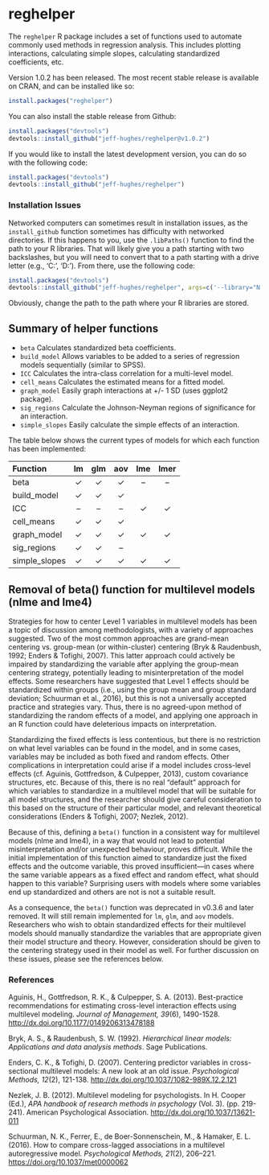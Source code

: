 <!-- README.md is generated from README.Rmd. Please edit that file -->

# reghelper

The `reghelper` R package includes a set of functions used to automate
commonly used methods in regression analysis. This includes plotting
interactions, calculating simple slopes, calculating standardized
coefficients, etc.

Version 1.0.2 has been released. The most recent stable release is
available on CRAN, and can be installed like so:

``` r
install.packages("reghelper")
```

You can also install the stable release from Github:

``` r
install.packages("devtools")
devtools::install_github("jeff-hughes/reghelper@v1.0.2")
```

If you would like to install the latest development version, you can do
so with the following code:

``` r
install.packages("devtools")
devtools::install_github("jeff-hughes/reghelper")
```

### Installation Issues

Networked computers can sometimes result in installation issues, as the
`install_github` function sometimes has difficulty with networked
directories. If this happens to you, use the `.libPaths()` function to
find the path to your R libraries. That will likely give you a path
starting with two backslashes, but you will need to convert that to a
path starting with a drive letter (e.g., ‘C:’, ‘D:’). From there, use
the following code:

``` r
install.packages("devtools")
devtools::install_github("jeff-hughes/reghelper", args=c('--library="N:/path/to/libraries/"'))
```

Obviously, change the path to the path where your R libraries are
stored.

## Summary of helper functions

-   `beta` Calculates standardized beta coefficients.
-   `build_model` Allows variables to be added to a series of regression
    models sequentially (similar to SPSS).
-   `ICC` Calculates the intra-class correlation for a multi-level
    model.
-   `cell_means` Calculates the estimated means for a fitted model.
-   `graph_model` Easily graph interactions at +/- 1 SD (uses ggplot2
    package).
-   `sig_regions` Calculate the Johnson-Neyman regions of significance
    for an interaction.
-   `simple_slopes` Easily calculate the simple effects of an
    interaction.

The table below shows the current types of models for which each
function has been implemented:

| Function       | lm  | glm | aov | lme | lmer |
|:---------------|:---:|:---:|:---:|:---:|:----:|
| beta           |  ✓  |  ✓  |  ✓  |  –  |  –   |
| build\_model   |  ✓  |  ✓  |  ✓  |     |      |
| ICC            |  –  |  –  |  –  |  ✓  |  ✓   |
| cell\_means    |  ✓  |  ✓  |  ✓  |     |      |
| graph\_model   |  ✓  |  ✓  |  ✓  |  ✓  |  ✓   |
| sig\_regions   |  ✓  |  ✓  |  –  |     |      |
| simple\_slopes |  ✓  |  ✓  |  ✓  |  ✓  |  ✓   |

## Removal of beta() function for multilevel models (nlme and lme4)

Strategies for how to center Level 1 variables in multilevel models has
been a topic of discussion among methodologists, with a variety of
approaches suggested. Two of the most common approaches are grand-mean
centering vs. group-mean (or within-cluster) centering (Bryk &
Raudenbush, 1992; Enders & Tofighi, 2007). This latter approach could
actively be impaired by standardizing the variable after applying the
group-mean centering strategy, potentially leading to misinterpretation
of the model effects. Some researchers have suggested that Level 1
effects should be standardized within groups (i.e., using the group mean
and group standard deviation; Schuurman et al., 2016), but this is not a
universally accepted practice and strategies vary. Thus, there is no
agreed-upon method of standardizing the random effects of a model, and
applying one approach in an R function could have deleterious impacts on
interpretation.

Standardizing the fixed effects is less contentious, but there is no
restriction on what level variables can be found in the model, and in
some cases, variables may be included as both fixed and random effects.
Other complications in interpretation could arise if a model includes
cross-level effects (cf. Aguinis, Gottfredson, & Culpepper, 2013),
custom covariance structures, etc. Because of this, there is no real
“default” approach for which variables to standardize in a multilevel
model that will be suitable for all model structures, and the researcher
should give careful consideration to this based on the structure of
their particular model, and relevant theoretical considerations (Enders
& Tofighi, 2007; Nezlek, 2012).

Because of this, defining a `beta()` function in a consistent way for
multilevel models (nlme and lme4), in a way that would not lead to
potential misinterpretation and/or unexpected behaviour, proves
difficult. While the initial implementation of this function aimed to
standardize just the fixed effects and the outcome variable, this proved
insufficient—in cases where the same variable appears as a fixed effect
and random effect, what should happen to this variable? Surprising users
with models where some variables end up standardized and others are not
is not a suitable result.

As a consequence, the `beta()` function was deprecated in v0.3.6 and
later removed. It will still remain implemented for `lm`, `glm`, and
`aov` models. Researchers who wish to obtain standardized effects for
their multilevel models should manually standardize the variables that
are appropriate given their model structure and theory. However,
consideration should be given to the centering strategy used in their
model as well. For further discussion on these issues, please see the
references below.

### References

Aguinis, H., Gottfredson, R. K., & Culpepper, S. A. (2013).
Best-practice recommendations for estimating cross-level interaction
effects using multilevel modeling. *Journal of Management, 39*(6),
1490-1528. <http://dx.doi.org/10.1177/0149206313478188>

Bryk, A. S., & Raudenbush, S. W. (1992). *Hierarchical linear models:
Applications and data analysis methods*. Sage Publications.

Enders, C. K., & Tofighi, D. (2007). Centering predictor variables in
cross-sectional multilevel models: A new look at an old issue.
*Psychological Methods, 12*(2), 121-138.
<http://dx.doi.org/10.1037/1082-989X.12.2.121>

Nezlek, J. B. (2012). Multilevel modeling for psychologists. In H.
Cooper (Ed.), *APA handbook of research methods in psychology* (Vol. 3).
(pp. 219-241). American Psychological Association.
<http://dx.doi.org/10.1037/13621-011>

Schuurman, N. K., Ferrer, E., de Boer-Sonnenschein, M., & Hamaker, E. L.
(2016). How to compare cross-lagged associations in a multilevel
autoregressive model. *Psychological Methods, 21*(2), 206–221.
<https://doi.org/10.1037/met0000062>

